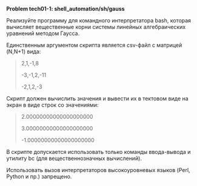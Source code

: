 __Problem tech01-1: shell_automation/sh/gauss__

Реализуйте программу для командного интерпретатора bash, которая вычисляет вещественные корни системы линейных алгебраических уравнений методом Гаусса.

Единственным аргументом скрипта является csv-файл c матрицей (N,N+1) вида:

>2,1,-1,8
> 
>-3,-1,2,-11
> 
>-2,1,2,-3

Скрипт должен вычислить значения и вывести их в тектовом виде на экран в виде строк со значениями:

>2.00000000000000000000
> 
>3.00000000000000000000
> 
>-1.00000000000000000000

В скрипте допускается использовать только команды ввода-вывода и утилиту bc (для вещественнозначных вычислений).

Использовать вызов интерпретаторов высокоуровневых языков (Perl, Python и пр.) запрещено.

